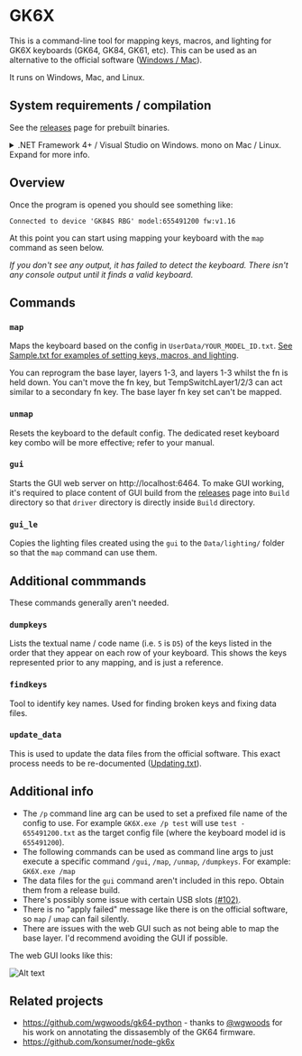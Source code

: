 # GK6X

This is a command-line tool for mapping keys, macros, and lighting for GK6X keyboards (GK64, GK84, GK61, etc). This can be used as an alternative to the official software ([Windows / Mac](http://www.jikedingzhi.com)).

It runs on Windows, Mac, and Linux.

## System requirements / compilation

See the [releases](https://github.com/pixeltris/GK6X/releases) page for prebuilt binaries.

<details>
<summary>.NET Framework 4+ / Visual Studio on Windows. mono on Mac / Linux. Expand for more info.</summary>

### Windows

.NET Framework 4+ is required (should be pre-installed on Windows 7 and higher).

Compile from source using one of the following tools:
1) `MSBuild.exe` (comes with .NET Framework), run command with actual version of .NET Framework to compile `C:\Windows\Microsoft.NET\Framework64\<NET_FRAMEWORK_VERSION>\MSBuild.exe GK6X.sln`;
2) Visual Studio (C# tools required).

### Linux / Mac

[mono](https://www.mono-project.com/download/stable/) is required (most Linux package managers should list `mono-complete`).

Compiling may take several attempts depending on the version of mono. Try `xbuild GK6X.sln`, or `msbuild GK6X.sln`, or `xbuild /p:TargetFrameworkVersion=v4.5 /p:TargetFrameworkProfile=""`, or ask for help in [#4](https://github.com/pixeltris/GK6X/issues/4).

`cd` into `Build` and run with `sudo mono GK6X.exe`. Super user (`sudo`) is required on Linux ([possible hidraw issue]( https://github.com/pixeltris/GK6X/issues/3)). Or use the udev rule below.

### Linux AUR package

GK6X is available in [AUR](https://wiki.archlinux.org/title/Arch_User_Repository) as package [gk6x-bin](https://aur.archlinux.org/packages/gk6x-bin/) maintained by [@aakashhemadri](https://github.com/aakashhemadri).

### Linux `sudo` alternative (udev rule)

An alternative to using `sudo` is to set up a udev rule. Create `/etc/udev/rules.d/gk6x.rules`:

```
SUBSYSTEM=="input", GROUP="input", MODE="0666"
SUBSYSTEM=="usb", ATTRS{idVendor}=="1ea7", ATTRS{idProduct}=="0907", MODE:="666", GROUP="plugdev"
KERNEL=="hidraw*", ATTRS{idVendor}=="1ea7", ATTRS{idProduct}=="0907", MODE="0666", GROUP="plugdev"
```

Then add yourself to `plugdev` and reboot for it to take effect:

```sh
sudo adduser $(whoami) plugdev
```
</details>

## Overview

Once the program is opened you should see something like:

`Connected to device 'GK84S RBG' model:655491200 fw:v1.16`

At this point you can start using mapping your keyboard with the `map` command as seen below.

*If you don't see any output, it has failed to detect the keyboard. There isn't any console output until it finds a valid keyboard.*

## Commands

### `map`

Maps the keyboard based on the config in `UserData/YOUR_MODEL_ID.txt`. [See Sample.txt for examples of setting keys, macros, and lighting](https://github.com/pixeltris/GK6X/blob/master/Build/UserData/Sample.txt).

You can reprogram the base layer, layers 1-3, and layers 1-3 whilst the fn is held down. You can't move the fn key, but TempSwitchLayer1/2/3 can act similar to a secondary fn key. The base layer fn key set can't be mapped.

### `unmap`

Resets the keyboard to the default config. The dedicated reset keyboard key combo will be more effective; refer to your manual.

### `gui`

Starts the GUI web server on http://localhost:6464. To make GUI working, it's required to place content of GUI build from the [releases](https://github.com/pixeltris/GK6X/releases) page into `Build` directory so that `driver` directory is directly inside `Build` directory.

### `gui_le`

Copies the lighting files created using the `gui` to the `Data/lighting/` folder so that the `map` command can use them.

## Additional commmands

These commands generally aren't needed.

### `dumpkeys`

Lists the textual name / code name (i.e. `5` is `D5`) of the keys listed in the order that they appear on each row of your keyboard. This shows the keys represented prior to any mapping, and is just a reference.

### `findkeys`

Tool to identify key names. Used for finding broken keys and fixing data files.

### `update_data`

This is used to update the data files from the official software. This exact process needs to be re-documented ([Updating.txt](https://github.com/pixeltris/GK6X/blob/master/Build/Data/Updating.txt)).

## Additional info

- The `/p` command line arg can be used to set a prefixed file name of the config to use. For example `GK6X.exe /p test` will use `test - 655491200.txt` as the target config file (where the keyboard model id is `655491200`).
- The following commands can be used as command line args to just execute a specific command `/gui`, `/map`, `/unmap`, `/dumpkeys`. For example: `GK6X.exe /map`
- The data files for the `gui` command aren't included in this repo. Obtain them from a release build.
- There's possibly some issue with certain USB slots [(#102)](https://github.com/pixeltris/GK6X/issues/102).
- There is no "apply failed" message like there is on the official software, so `map` / `umap` can fail silently.
- There are issues with the web GUI such as not being able to map the base layer. I'd recommend avoiding the GUI if possible.

The web GUI looks like this:

![Alt text](https://raw.githubusercontent.com/pixeltris/GK6X/master/ScreenshotWeb.png)

## Related projects

- https://github.com/wgwoods/gk64-python - thanks to [@wgwoods](https://github.com/wgwoods) for his work on annotating the dissasembly of the GK64 firmware.
- https://github.com/konsumer/node-gk6x
